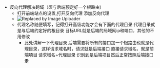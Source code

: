 - 反向代理解决跨域（须与后端预定好一个根路由）
	- 打开前端站点的设置,打开反向代理 添加反向代理
	- ![Replaced by Image Uploader](https://s2.loli.net/2023/04/19/1n3wsRfH9MuBIxd.png)
	- 代理名称随便填写，记得打开高级功能才会有下面的代理目录
	  代理目录就是与后端约定好的根目录
	  目标URL就是后端的局域网ip和端口，其他的不用修改
		- 此处讲解一下代理目录
		     后端需要将所有的接口加一个根路由也就是代理目录，这样请求域名时，请求就是后端接口
		  直接请求域名，就是前端项目
		  请求域名+代理目录 识别到是后端项目然后正常按照后端接口走